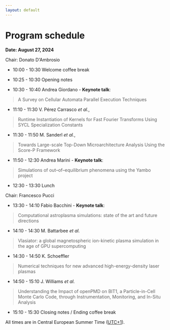 ```yaml
---
layout: default
---
```


# Program schedule

<!-- TBA -->

**Date: August 27,  2024**

Chair: Donato D'Ambrosio


- 10:00 - 10:30 Welcome coffee break

- 10:25 - 10:30 Opening notes

- 10:30 - 10:40 Andrea Giordano - **Keynote talk**: 
> A Survey on Cellular Automata Parallel Execution Techniques
- 11:10 - 11:30 V. Pérez Carrasco *et al.*, 
> Runtime Instantiation of Kernels for Fast Fourier Transforms Using SYCL Specialization Constants
- 11:30 - 11:50 M. Sanderl *et al.*,
> Towards Large-scale Top-Down Microarchitecture Analysis Using the Score-P Framework
- 11:50 - 12:30 Andrea Marini - **Keynote talk**: 
> Simulations of out–of–equilibrium phenomena using the Yambo project

- 12:30 - 13:30 Lunch

Chair: Francesco Pucci

- 13:30 - 14:10 Fabio Bacchini - **Keynote talk**: 
> Computational astroplasma simulations: state of the art and future directions
- 14:10 - 14:30 M. Battarbee *et al.*
> Vlasiator: a global magnetospheric ion-kinetic plasma simulation in the age of GPU supercomputing
- 14:30 - 14:50 K. Schoeffler
> Numerical techniques for new advanced high-energy-density laser plasmas
- 14:50 - 15:10 J. Williams *et al.*
> Understanding the Impact of openPMD on BIT1, a Particle-in-Cell Monte Carlo Code, through Instrumentation, Monitoring, and In-Situ Analysis
- 15:10 - 15:30 Closing notes / Ending coffee break


All times are in Central European Summer Time ([UTC+1](https://www.timeanddate.com/worldclock/spain/madrid)).

<!-- The complete EuroPar program is available at [https://2024.euro-par.org/program/](https://2024.euro-par.org/program/). 
-->

